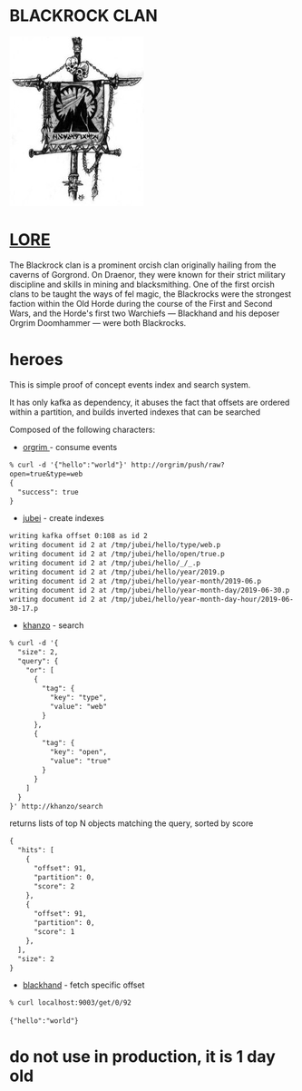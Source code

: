 # BLACKROCK CLAN

![blackrock](_/img/blackrock.jpg)

# [LORE](https://wow.gamepedia.com/Blackrock_clan)

The Blackrock clan is a prominent orcish clan originally hailing from
the caverns of Gorgrond. On Draenor, they were known for their strict
military discipline and skills in mining and blacksmithing. One of the
first orcish clans to be taught the ways of fel magic, the Blackrocks
were the strongest faction within the Old Horde during the course of
the First and Second Wars, and the Horde's first two Warchiefs —
Blackhand and his deposer Orgrim Doomhammer — were both Blackrocks.

# heroes

This is simple proof of concept events index and search system.

It has only kafka as dependency, it abuses the fact that offsets are
ordered within a partition, and builds inverted indexes that can be searched


Composed of the following characters:

* [orgrim ](orgrim/) - consume events

```
% curl -d '{"hello":"world"}' http://orgrim/push/raw?open=true&type=web
{
  "success": true
}

```


* [jubei](jubei/) - create indexes

```
writing kafka offset 0:108 as id 2
writing document id 2 at /tmp/jubei/hello/type/web.p
writing document id 2 at /tmp/jubei/hello/open/true.p
writing document id 2 at /tmp/jubei/hello/_/_.p
writing document id 2 at /tmp/jubei/hello/year/2019.p
writing document id 2 at /tmp/jubei/hello/year-month/2019-06.p
writing document id 2 at /tmp/jubei/hello/year-month-day/2019-06-30.p
writing document id 2 at /tmp/jubei/hello/year-month-day-hour/2019-06-30-17.p

```
* [khanzo](khanzo/) - search

```
% curl -d '{
  "size": 2,
  "query": {
    "or": [
      {
        "tag": {
          "key": "type",
          "value": "web"
        }
      },
      {
        "tag": {
          "key": "open",
          "value": "true"
        }
      }
    ]
  }
}' http://khanzo/search
```

returns lists of top N objects matching the query, sorted by score

```
{
  "hits": [
    {
      "offset": 91,
      "partition": 0,
      "score": 2
    },
    {
      "offset": 91,
      "partition": 0,
      "score": 1
    },
  ],
  "size": 2
}

```

* [blackhand](blackhand/) - fetch specific offset


```
% curl localhost:9003/get/0/92

{"hello":"world"}
```


# do not use in production, it is 1 day old
